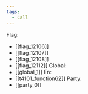 ```yaml
---
tags:
  - Call
---
```

Flag:
- [[flag_12106]]
- [[flag_12107]]
- [[flag_12108]]
- [[flag_12112]]
Global:
- [[global_1]]
Fn:
- [[t4101_function62]]
Party:
- [[party_0]]
